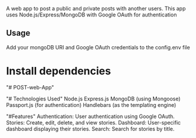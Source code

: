 A web app to post a public and private posts with another users.
This app uses Node.js/Express/MongoDB with Google OAuth for authentication

## Usage

Add your mongoDB URI and Google OAuth credentials to the config.env file
# Install dependencies

"# POST-web-App" 

"# Technologies Used"
Node.js
Express.js
MongoDB (using Mongoose)
Passport.js (for authentication)
Handlebars (as the templating engine)

"#Features"
Authentication: User authentication using Google OAuth.
Stories: Create, edit, delete, and view stories.
Dashboard: User-specific dashboard displaying their stories.
Search: Search for stories by title.
